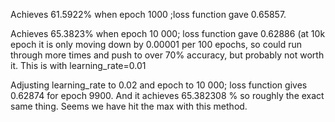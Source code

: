 Achieves 61.5922% when epoch 1000 ;loss function gave 0.65857. 

Achieves 65.3823% when epoch 10 000; loss function gave 0.62886 (at 10k epoch it is only moving down by 0.00001 per 100 epochs, so could run through more times and push to over 70% accuracy, but probably not worth it. 
This is with learning_rate=0.01

Adjusting learning_rate to 0.02 and epoch to 10 000; loss function gives 0.62874 for epoch 9900. And it achieves 65.382308 % so roughly the exact same thing. Seems we have hit the max with this method. 


